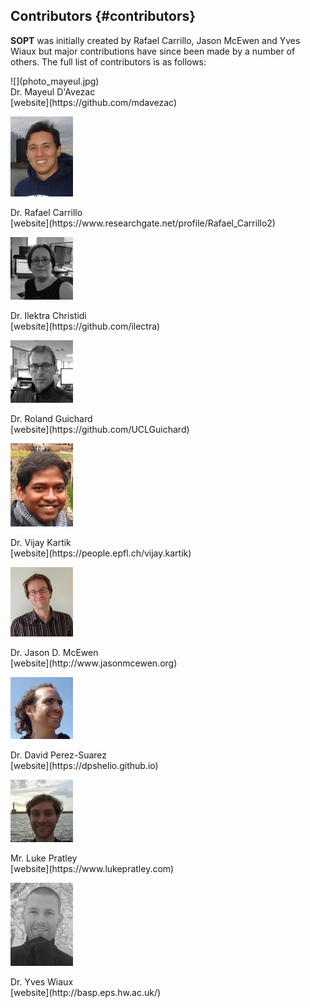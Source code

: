 Contributors {#contributors}
----------------------------------

**SOPT** was initially created by Rafael Carrillo, Jason McEwen and Yves Wiaux but major contributions
have since been made by a number of others. The full list of contributors is as follows:

<div class="contributors">
![](photo_mayeul.jpg)
<div class="text">
Dr. Mayeul D'Avezac <br> [website](https://github.com/mdavezac)
</div>

![](photo_rafael.jpg)
<div class="text">
Dr. Rafael Carrillo <br> [website](https://www.researchgate.net/profile/Rafael_Carrillo2)
</div>

![](photo_ilektra.jpg)
<div class="text">
Dr. Ilektra Christidi <br> [website](https://github.com/ilectra)
</div>

![](photo_roland.jpg)
<div class="text">
Dr. Roland Guichard <br> [website](https://github.com/UCLGuichard)
</div>

![](photo_vijay.jpg)
<div class="text">
Dr. Vijay Kartik <br> [website](https://people.epfl.ch/vijay.kartik)
</div>

![](photo_jason.jpg)
<div class="text">
 Dr. Jason D. McEwen <br> [website](http://www.jasonmcewen.org)
</div>

![](photo_david.jpg)
<div class="text">
Dr. David Perez-Suarez <br> [website](https://dpshelio.github.io)
</div>

![](photo_luke.jpg)
<div class="text">
 Mr. Luke Pratley <br> [website](https://www.lukepratley.com)
</div>

![](photo_yves.jpg)
<div class="text">
Dr. Yves Wiaux <br> [website](http://basp.eps.hw.ac.uk/)
</div>

</div>

